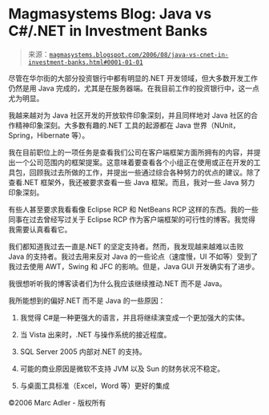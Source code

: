<!--yml

category: 未分类

date: 2024-05-18 05:18:50

-->

# Magmasystems Blog: Java vs C#/.NET in Investment Banks

> 来源：[`magmasystems.blogspot.com/2006/08/java-vs-cnet-in-investment-banks.html#0001-01-01`](http://magmasystems.blogspot.com/2006/08/java-vs-cnet-in-investment-banks.html#0001-01-01)

尽管在华尔街的大部分投资银行中都有明显的.NET 开发领域，但大多数开发工作仍然是用 Java 完成的，尤其是在服务器端。在我目前工作的投资银行中，这一点尤为明显。

我越来越对为 Java 社区开发的开放软件印象深刻，并且同样地对 Java 社区的合作精神印象深刻。大多数有趣的.NET 工具的起源都在 Java 世界（NUnit，Spring，Hibernate 等）。

我在目前职位上的一项任务是查看我们公司在客户端框架方面所拥有的内容，并提出一个公司范围内的框架提案。这意味着要查看各个小组正在使用或正在开发的工具包，回顾我过去所做的工作，并提出一些通过综合各种努力的优点的建议。除了查看.NET 框架外，我还被要求查看一些 Java 框架。而且，我对一些 Java 努力印象深刻。

有些人甚至要求我看看像 Eclipse RCP 和 NetBeans RCP 这样的东西。我的一些同事在过去曾经写过关于 Eclipse RCP 作为客户端框架的可行性的博客。我觉得我需要认真看看它。

我们都知道我过去一直是.NET 的坚定支持者。然而，我发现越来越难以击败 Java 的支持者。我过去用来反对 Java 的一些论点（速度慢，UI 不如等）受到了我过去使用 AWT，Swing 和 JFC 的影响。但是，Java GUI 开发确实有了进步。

我很想听听我的博客读者们为什么我应该继续推动.NET 而不是 Java。

我所能想到的偏好.NET 而不是 Java 的一些原因：

1) 我觉得 C#是一种更强大的语言，并且将继续演变成一个更加强大的实体。

2) 当 Vista 出来时，.NET 与操作系统的接近程度。

3) SQL Server 2005 内部对.NET 的支持。

4) 可能的商业原因是微软不支持 JVM 以及 Sun 的财务状况不稳定。

5) 与桌面工具标准（Excel，Word 等）更好的集成

©2006 Marc Adler - 版权所有
